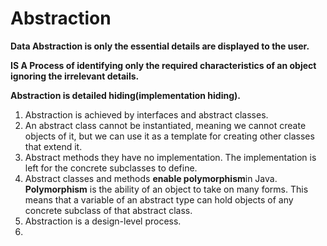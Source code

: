 # Abstraction
**Data Abstraction is only the essential details are displayed to the user.**

**IS A Process of identifying only the required characteristics of an object ignoring the irrelevant details.**

**Abstraction is detailed hiding(implementation hiding).**


1. Abstraction is achieved by interfaces and abstract classes.
2. An abstract class cannot be instantiated, meaning we cannot create objects of it, but we can use it as a template for creating other classes that extend it.
3. Abstract methods they have no implementation. The implementation is left for the concrete subclasses to define.
4. Abstract classes and methods **enable polymorphism**in Java. **Polymorphism** is the ability of an object to take on many forms. This means that a variable of an abstract type can hold objects of any concrete subclass of that abstract class. 
5. Abstraction is a design-level process.
6. 



